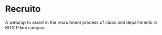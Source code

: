 # Recruito
A webapp to assist in the recruitment process of clubs and departments in BITS Pilani campus.

